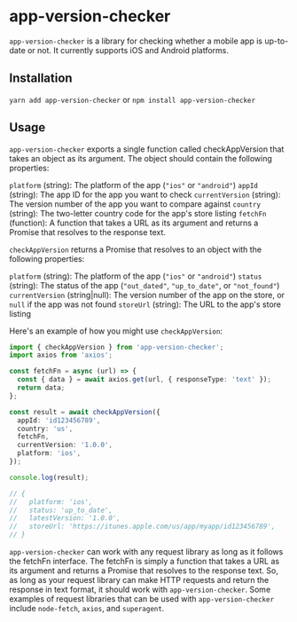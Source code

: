 # app-version-checker

`app-version-checker` is a library for checking whether a mobile app is up-to-date or not. It currently supports iOS and Android platforms.

## Installation

`yarn add app-version-checker` or `npm install app-version-checker`

## Usage

`app-version-checker` exports a single function called checkAppVersion that takes an object as its argument. The object should contain the following properties:

`platform` (string): The platform of the app (`"ios"` or `"android"`)
`appId` (string): The app ID for the app you want to check
`currentVersion` (string): The version number of the app you want to compare against
`country` (string): The two-letter country code for the app's store listing
`fetchFn` (function): A function that takes a URL as its argument and returns a Promise that resolves to the response text.

`checkAppVersion` returns a Promise that resolves to an object with the following properties:

`platform` (string): The platform of the app (`"ios"` or `"android"`)
`status` (string): The status of the app (`"out_dated"`, `"up_to_date"`, or `"not_found"`)
`currentVersion` (string|null): The version number of the app on the store, or `null` if the app was not found
`storeUrl` (string): The URL to the app's store listing

Here's an example of how you might use `checkAppVersion`:

```ts
import { checkAppVersion } from 'app-version-checker';
import axios from 'axios';

const fetchFn = async (url) => {
  const { data } = await axios.get(url, { responseType: 'text' });
  return data;
};

const result = await checkAppVersion({
  appId: 'id123456789',
  country: 'us',
  fetchFn,
  currentVersion: '1.0.0',
  platform: 'ios',
});

console.log(result);

// {
//   platform: 'ios',
//   status: 'up_to_date',
//   latestVersion: '1.0.0',
//   storeUrl: 'https://itunes.apple.com/us/app/myapp/id123456789',
// }
```

`app-version-checker` can work with any request library as long as it follows the fetchFn interface. The fetchFn is simply a function that takes a URL as its argument and returns a Promise that resolves to the response text. So, as long as your request library can make HTTP requests and return the response in text format, it should work with `app-version-checker`. Some examples of request libraries that can be used with `app-version-checker` include `node-fetch`, `axios`, and `superagent`.
